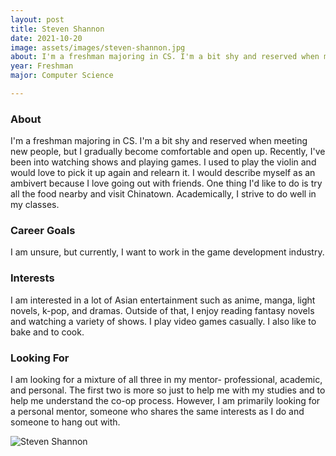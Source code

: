 ```yaml
---
layout: post
title: Steven Shannon 
date: 2021-10-20
image: assets/images/steven-shannon.jpg
about: I'm a freshman majoring in CS. I'm a bit shy and reserved when meeting new people, but I gradually become comfortable and open up. Recently, I've been into watching shows and playing games. I used to play the violin and would love to pick it up again and relearn it. I would describe myself as an ambivert because I love going out with friends. One thing I'd like to do is try all the food nearby and visit Chinatown. Academically, I strive to do well in my classes. 
year: Freshman
major: Computer Science

---
```


### About

I'm a freshman majoring in CS. I'm a bit shy and reserved when meeting new people, but I gradually become comfortable and open up. Recently, I've been into watching shows and playing games. I used to play the violin and would love to pick it up again and relearn it. I would describe myself as an ambivert because I love going out with friends. One thing I'd like to do is try all the food nearby and visit Chinatown. Academically, I strive to do well in my classes. 

### Career Goals

I am unsure, but currently, I want to work in the game development industry.

### Interests

I am interested in a lot of Asian entertainment such as anime, manga, light novels, k-pop, and dramas. Outside of that, I enjoy reading fantasy novels and watching a variety of shows. I play video games casually. I also like to bake and to cook. 

### Looking For

I am looking for a mixture of all three in my mentor- professional, academic, and personal. The first two is more so just to help me with my studies and to help me understand the co-op process. However, I am primarily looking for a personal mentor, someone who shares the same interests as I do and someone to hang out with. 

<div class="text-center my-5">
    <img src="{ https://sase-drexel.github.io/mentorship-2021/assets/images/steven-shannon.jpg | absolute_url }" alt="Steven Shannon" class="rounded post-img" />
</div>
